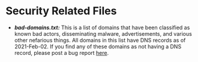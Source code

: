 # Security Related Files

- ***bad-domains.txt:*** This is a list of domains that have been classified as known bad actors, disseminating malware, advertisements, and various other nefarious things. All domains in this list have DNS records as of 2021-Feb-02. If you find any of these domains as not having a DNS record, please post a bug report [here](https://github.com/adnieman/misc/issues).

